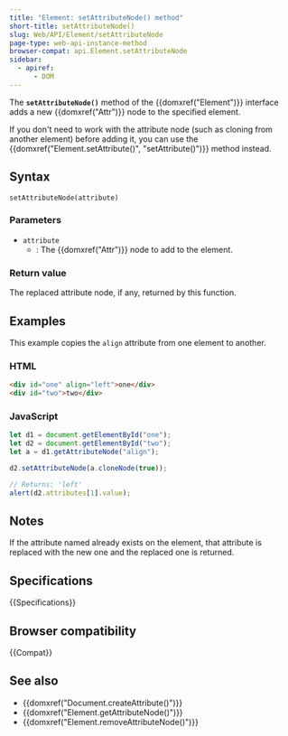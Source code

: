 ```yaml
---
title: "Element: setAttributeNode() method"
short-title: setAttributeNode()
slug: Web/API/Element/setAttributeNode
page-type: web-api-instance-method
browser-compat: api.Element.setAttributeNode
sidebar:
  - apiref:
      - DOM
---
```


The **`setAttributeNode()`** method of the {{domxref("Element")}} interface adds a new {{domxref("Attr")}} node to the specified element.

If you don't need to work with the attribute node (such as cloning from another element) before adding it, you can use the {{domxref("Element.setAttribute()", "setAttribute()")}} method instead.

## Syntax

```js-nolint
setAttributeNode(attribute)
```

### Parameters

- `attribute`
  - : The {{domxref("Attr")}} node to add to the element.

### Return value

The replaced attribute node, if any, returned by this function.

## Examples

This example copies the `align` attribute from one element to another.

### HTML

```html
<div id="one" align="left">one</div>
<div id="two">two</div>
```

### JavaScript

```js
let d1 = document.getElementById("one");
let d2 = document.getElementById("two");
let a = d1.getAttributeNode("align");

d2.setAttributeNode(a.cloneNode(true));

// Returns: 'left'
alert(d2.attributes[1].value);
```

## Notes

If the attribute named already exists on the element, that attribute is replaced with
the new one and the replaced one is returned.

## Specifications

{{Specifications}}

## Browser compatibility

{{Compat}}

## See also

- {{domxref("Document.createAttribute()")}}
- {{domxref("Element.getAttributeNode()")}}
- {{domxref("Element.removeAttributeNode()")}}
